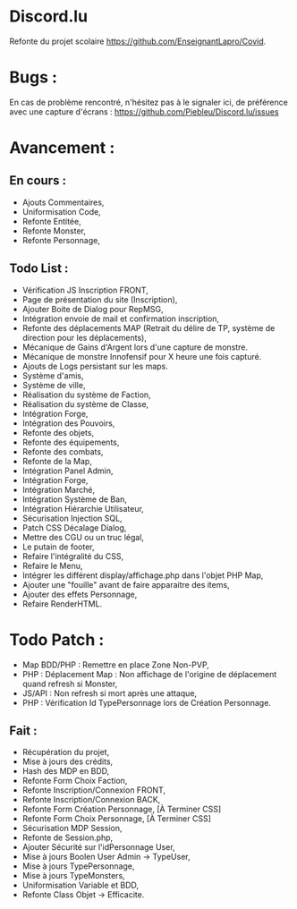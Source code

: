 # Discord.lu
Refonte du projet scolaire https://github.com/EnseignantLapro/Covid.

# Bugs :
En cas de problème rencontré, n'hésitez pas à le signaler ici, de préférence avec une capture d'écrans : https://github.com/Piebleu/Discord.lu/issues

# Avancement :

## En cours :
- Ajouts Commentaires,
- Uniformisation Code,
- Refonte Entitée,
- Refonte Monster,
- Refonte Personnage,

## Todo List :
- Vérification JS Inscription FRONT,
- Page de présentation du site (Inscription),
- Ajouter Boite de Dialog pour RepMSG,
- Intégration envoie de mail et confirmation inscription,
- Refonte des déplacements MAP (Retrait du délire de TP, système de direction pour les déplacements),
- Mécanique de Gains d'Argent lors d'une capture de monstre.
- Mécanique de monstre Innofensif pour X heure une fois capturé.
- Ajouts de Logs persistant sur les maps.
- Système d'amis,
- Système de ville,
- Réalisation du système de Faction,
- Réalisation du système de Classe,
- Intégration Forge,
- Intégration des Pouvoirs,
- Refonte des objets,
- Refonte des équipements,
- Refonte des combats,
- Refonte de la Map,
- Intégration Panel Admin,
- Intégration Forge,
- Intégration Marché,
- Intégration Système de Ban,
- Intégration Hiérarchie Utilisateur,
- Sécurisation Injection SQL,
- Patch CSS Décalage Dialog,
- Mettre des CGU ou un truc légal,
- Le putain de footer,
- Refaire l'intégralité du CSS,
- Refaire le Menu,
- Intégrer les différent display/affichage.php dans l'objet PHP Map,
- Ajouter une "fouille" avant de faire apparaitre des items,
- Ajouter des effets Personnage,
- Refaire RenderHTML.

# Todo Patch :
- Map BDD/PHP : Remettre en place Zone Non-PVP,
- PHP : Déplacement Map : Non affichage de l'origine de déplacement quand refresh si Monster,
- JS/API : Non refresh si mort après une attaque,
- PHP : Vérification Id TypePersonnage lors de Création Personnage.

## Fait :
- Récupération du projet,
- Mise à jours des crédits,
- Hash des MDP en BDD,
- Refonte Form Choix Faction,
- Refonte Inscription/Connexion FRONT,
- Refonte Inscription/Connexion BACK,
- Refonte Form Création Personnage, [À Terminer CSS]
- Refonte Form Choix Personnage, [À Terminer CSS]
- Sécurisation MDP Session,
- Refonte de Session.php,
- Ajouter Sécurité sur l'idPersonnage User,
- Mise à jours Boolen User Admin -> TypeUser,
- Mise à jours TypePersonnage,
- Mise à jours TypeMonsters,
- Uniformisation Variable et BDD,
- Refonte Class Objet -> Efficacite.